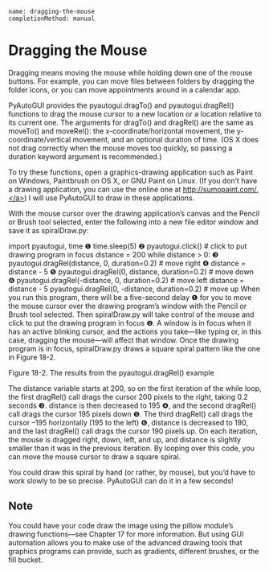```ngMeta
name: dragging-the-mouse
completionMethod: manual
```
# Dragging the Mouse
Dragging means moving the mouse while holding down one of the mouse buttons. For example, you can move files between folders by dragging the folder icons, or you can move appointments around in a calendar app.

PyAutoGUI provides the pyautogui.dragTo() and pyautogui.dragRel() functions to drag the mouse cursor to a new location or a location relative to its current one. The arguments for dragTo() and dragRel() are the same as moveTo() and moveRel(): the x-coordinate/horizontal movement, the y-coordinate/vertical movement, and an optional duration of time. (OS X does not drag correctly when the mouse moves too quickly, so passing a duration keyword argument is recommended.)

To try these functions, open a graphics-drawing application such as Paint on Windows, Paintbrush on OS X, or GNU Paint on Linux. (If you don’t have a drawing application, you can use the online one at <span><a href="http://sumopaint.com/.">http://sumopaint.com/.</a></span>) I will use PyAutoGUI to draw in these applications.

With the mouse cursor over the drawing application’s canvas and the Pencil or Brush tool selected, enter the following into a new file editor window and save it as spiralDraw.py:


   import pyautogui, time
❶ time.sleep(5)
❷ pyautogui.click()    # click to put drawing program in focus
   distance = 200
   while distance > 0:
❸     pyautogui.dragRel(distance, 0, duration=0.2)   # move right
❹     distance = distance - 5
❺     pyautogui.dragRel(0, distance, duration=0.2)   # move down
❻     pyautogui.dragRel(-distance, 0, duration=0.2)  # move left
       distance = distance - 5
       pyautogui.dragRel(0, -distance, duration=0.2)  # move up
When you run this program, there will be a five-second delay ❶ for you to move the mouse cursor over the drawing program’s window with the Pencil or Brush tool selected. Then spiralDraw.py will take control of the mouse and click to put the drawing program in focus ❷. A window is in focus when it has an active blinking cursor, and the actions you take—like typing or, in this case, dragging the mouse—will affect that window. Once the drawing program is in focus, spiralDraw.py draws a square spiral pattern like the one in Figure 18-2.

<!-- ![image](assets/000015.jpg)
 -->
Figure 18-2. The results from the pyautogui.dragRel() example

The distance variable starts at 200, so on the first iteration of the while loop, the first dragRel() call drags the cursor 200 pixels to the right, taking 0.2 seconds ❸. distance is then decreased to 195 ❹, and the second dragRel() call drags the cursor 195 pixels down ❺. The third dragRel() call drags the cursor –195 horizontally (195 to the left) ❻, distance is decreased to 190, and the last dragRel() call drags the cursor 190 pixels up. On each iteration, the mouse is dragged right, down, left, and up, and distance is slightly smaller than it was in the previous iteration. By looping over this code, you can move the mouse cursor to draw a square spiral.

You could draw this spiral by hand (or rather, by mouse), but you’d have to work slowly to be so precise. PyAutoGUI can do it in a few seconds!

## Note
You could have your code draw the image using the pillow module’s drawing functions—see Chapter 17 for more information. But using GUI automation allows you to make use of the advanced drawing tools that graphics programs can provide, such as gradients, different brushes, or the fill bucket.

